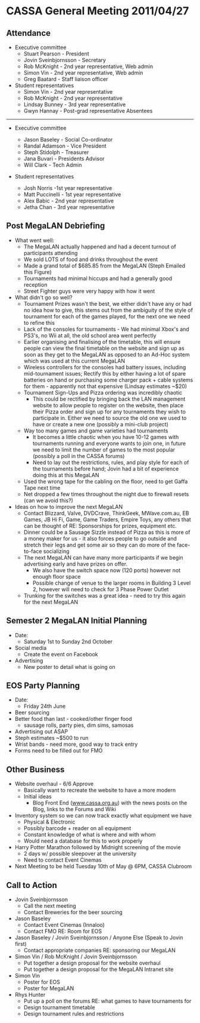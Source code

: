 CASSA General Meeting 2011/04/27
================================
Attendance 
----------
* Executive committee 
    + Stuart Pearson - President
    + Jovin Sveinbjornsson - Secretary
	+ Rob McKnight - 2nd year representative, Web admin
	+ Simon Vin - 2nd year representative, Web admin
	+ Greg Baatard - Staff liaison officer 
* Student representatives 
    + Simon Vin - 2nd year representative
	+ Rob McKnight - 2nd year representative
    + Lindsay Bunney - 3rd year representative
	+ Gwyn Hannay - Post-grad representative
Absentees
---------
* Executive committee 
	+ Jason Baseley - Social Co-ordinator
	+ Randal Adamson - Vice President
	+ Steph Stidolph - Treasurer
	+ Jana Buvari - Presidents Advisor
	+ Will Clark - Tech Admin

* Student representatives 
	+ Josh Norris -1st year representative 
	+ Matt Puccinelli - 1st year representative
	+ Alex Babic - 2nd year representative
	+ Jetha Chan - 3rd year representative
	
Post MegaLAN Debriefing 
-------
* What went well:
    + The MegaLAN actually happened and had a decent turnout of participants attending
	+ We sold LOTS of food and drinks throughout the event
	+ Made a grand total of $685.85 from the MegaLAN  (Steph Emailed this Figure)
	+ Tournaments had minimal hiccups and had a generally good reception
	+ Street Fighter guys were very happy with how it went
* What didn't go so well?
	+ Tournament Prizes wasn't the best, we either didn't have any or had no idea how to give, this stems out from the ambiguity of the style of tournament for each of the games played, for the next one we need to refine this
	+ Lack of the consoles for tournaments - We had minimal Xbox's and PS3's, no Wii at all, the old school area went perfectly
	+ Earlier organising and finalising of the timetable, this will ensure people can view the final timetable on the website and sign up as soon as they get to the MegaLAN as opposed to an Ad-Hoc system which was used at this current MegaLAN
	+ Wireless controllers for the consoles had battery issues, including mid-tournament issues; Rectify this by either having a lot of spare batteries on hand or purchasing some charger pack + cable systems for them - apparently not that expensive (Lindsay estimates ~$20)
	+ Tournament Sign-Ups and Pizza ordering was incredibly chaotic
		- This could be rectified by bringing back the LAN management website to allow people to register on the website, then place their Pizza order and sign up for any tournaments they wish to participate in. Either we need to source the old one we used to have or create a new one (possibly a mini-club project)
	+ Way too many games and game varieties had tournaments
		- It becomes a little chaotic when you have 10-12 games with tournaments running and everyone wants to join one, in future we need to limit the number of games to the most popular (possibly a poll in the CASSA forums)
		- Need to lay out the restrictions, rules, and play style for each of the tournaments before hand; Jovin had a bit of experience doing this at this MegaLAN
	+ Used the wrong tape for the cabling on the floor, need to get Gaffa Tape next time
	+ Net dropped a few times throughout the night due to firewall resets (can we avoid this?)
* Ideas on how to improve the next MegaLAN
	+ Contact Blizzard, Valve, DVDCrave, ThinkGeek, MWave.com.au, EB Games, JB Hi Fi, Game, Game Traders, Empire Toys, any others that can be thought of RE: Sponsorships for prizes, equipment etc.
	+ Dinner could be a Sausage Sizzle instead of Pizza as this is more of a money maker for us - it also forces people to go outside and stretch their legs and get some air so they can do more of the face-to-face socializing
	+ The next MegaLAN can have many more participants if we begin advertising early and have prizes on offer.
		- We also have the switch space now (120 ports) however not enough floor space
		- Possible change of venue to the larger rooms in Building 3 Level 2, however will need to check for 3 Phase Power Outlet
	+ Trunking for the switches was a great idea - need to try this again for the next MegaLAN
	
Semester 2 MegaLAN Initial Planning 
-----------------------------------
* Date:
	+ Saturday 1st to Sunday 2nd October
* Social media	
	+ Create the event on Facebook
* Advertising 
	+ New poster to detail what is going on

EOS Party Planning
------------------
* Date: 
	+ Friday 24th June 
* Beer sourcing
* Better food than last - cooked/other finger food
	+ sausage rolls, party pies, dim sims, samosas 
* Advertising out ASAP
* Steph estimates ~$500 to run 
* Wrist bands - need more, good way to track entry 
* Forms need to be filled out for FMO

Other Business
--------------
* Website overhaul - 6/6 Approve
	+ Basically want to recreate the website to have a more modern
	+ Initial ideas
		- Blog Front End (www.cassa.org.au) with the news posts on the Blog, links to the Forums and Wiki
* Inventory system so we can now track exactly what equipment we have
	+ Physical & Electronic
	+ Possibly barcode + reader on all equipment
	+ Constant knowledge of what is where and with whom
	+ Would need a database for this to work properly
* Harry Potter Marathon followed by Midnight screening of the movie
	+ 2 days w/ possible sleepover at the university
	+ Need to contact Event Cinemas
* Next Meeting to be held Tuesday 10th of May @ 6PM, CASSA Clubroom
	
Call to Action	
--------------
* Jovin Sveinbjornsson
	+ Call the next meeting
	+ Contact Breweries for the beer sourcing
* Jason Baseley
	+ Contact Event Cinemas (Innaloo)
	+ Contact FMO RE: Room for EOS
* Jason Baseley / Jovin Sveinbjornsson / Anyone Else (Speak to Jovin first)
	+ Contact appropriate companies RE: sponsoring our MegaLAN
* Simon Vin / Rob McKnight / Jovin Sveinbjornsson
	+ Put together a design proposal for the website overhaul
	+ Put together a design proposal for the MegaLAN Intranet site
* Simon Vin
	+ Poster for EOS
	+ Poster for MegaLAN
* Rhys Hunter
	+ Put up a poll on the forums RE: what games to have tournaments for
	+ Design tournament timetable
	+ Design tournament rules and restrictions
	